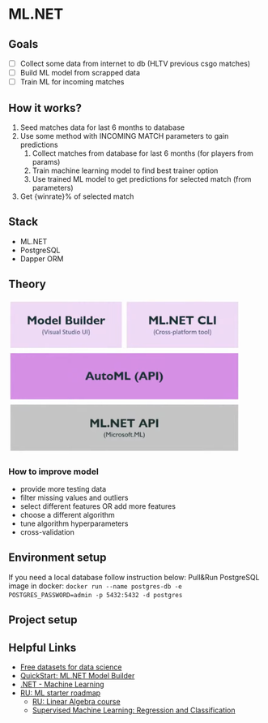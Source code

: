 # ML.NET

## Goals
- [ ] Collect some data from internet to db (HLTV previous csgo matches)
- [ ] Build ML model from scrapped data
- [ ] Train ML for incoming matches

## How it works? 
1. Seed matches data for last 6 months to database
2. Use some method with INCOMING MATCH parameters to gain predictions
   1. Collect matches from database for last 6 months (for players from params)
   2. Train machine learning model to find best trainer option
   3. Use trained ML model to get predictions for selected match (from parameters)
3. Get {winrate}% of selected match

## Stack
- ML.NET
- PostgreSQL
- Dapper ORM

## Theory
![ml_01](../../docs/img/ml_01.png)

### How to improve model
- provide more testing data
- filter missing values and outliers
- select different features OR add more features
- choose a different algorithm
- tune algorithm hyperparameters
- cross-validation


## Environment setup
If you need a local database follow instruction below:
Pull&Run PostgreSQL image in docker: `docker run --name postgres-db -e POSTGRES_PASSWORD=admin -p 5432:5432 -d postgres`

## Project setup

## Helpful Links
- [Free datasets for data science](https://www.kaggle.com/)
- [QuickStart: ML.NET Model Builder](https://youtu.be/cUqNzZwzUV0)
- [.NET - Machine Learning](https://youtu.be/sBHRd6e5ZBY)
- [RU: ML starter roadmap](https://dou.ua/lenta/columns/study-data-science-and-ml/)
  - [RU: Linear Algebra course](https://youtu.be/CpO7mQZAX7M)
  - [Supervised Machine Learning: Regression and Classification](https://www.coursera.org/learn/machine-learning?action=enroll)